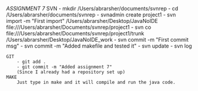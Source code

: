 *ASSIGNMENT 7*
    SVN
    - mkdir /Users/abrarsher/documents/svnrep
    - cd /Users/abrarsher/documents/svnrep
    - svnadmin create project1
    - svn import -m "First import" /Users/abrarsher/Desktop/JavaNoIDE file:///Users/abrarsher/Documents/svnrep/project1
    - svn co file:///Users/abrarsher/Documents/svnrep/project1/trunk /Users/abrarsher/Desktop/JavaNoIDE_work
    - svn commit -m "First commit msg"
    - svn commit -m "Added makefile and tested it"
    - svn update
    - svn log

    GIT
        - git add .
        - git commit -m "Added assignment 7"
        (Since I already had a repository set up)
    MAKE
        Just type in make and it will compile and run the java code.

